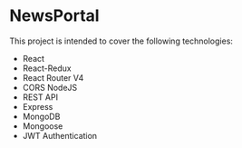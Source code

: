 # NewsPortal

This project is intended to cover the following technologies:
  * React
  * React-Redux
  * React Router V4
  * CORS NodeJS
  * REST API
  * Express
  * MongoDB
  * Mongoose
  * JWT Authentication
